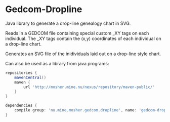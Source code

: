 # Gedcom-Dropline

Java library to generate a drop-line genealogy chart in SVG.

Reads in a GEDCOM file containing special custom _XY tags on
each individual. The _XY tags contain the (x,y) coordinates
of each individual on a drop-line chart.

Generates an SVG file of the inidividuals laid out on a
drop-line style chart.

Can also be used as a library from java programs:

```gradle
repositories {
    mavenCentral()
    maven {
        url 'http://mosher.mine.nu/nexus/repository/maven-public/'
    }
}

dependencies {
    compile group: 'nu.mine.mosher.gedcom.dropline', name: 'gedcom-dropline', version: 'latest.integration'
}
```
